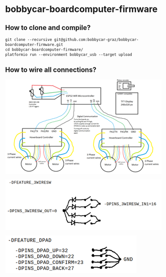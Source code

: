 # bobbycar-boardcomputer-firmware

## How to clone and compile?

```
git clone --recursive git@github.com:bobbycar-graz/bobbycar-boardcomputer-firmware.git
cd bobbycar-boardcomputer-firmware/
platformio run --environment bobbycar_usb --target upload
```

## How to wire all connections?

![Wiring diagram](/img/wiring.png)

![3 wire switches](/img/3wiresw.png)

![dpad switches with 5 wires](/img/dpadsw.png)
